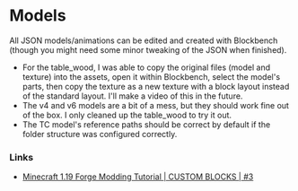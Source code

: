 # Models
All JSON models/animations can be edited and created with Blockbench (though you might need some minor tweaking of the JSON when finished).
- For the table_wood, I was able to copy the original files (model and texture) into the assets, open it within Blockbench, select the model's parts, then copy the texture as a new texture with a block layout instead of the standard layout. I'll make a video of this in the future.
- The v4 and v6 models are a bit of a mess, but they should work fine out of the box. I only cleaned up the table_wood to try it out.
- The TC model's reference paths should be correct by default if the folder structure was configured correctly.

### Links
- [Minecraft 1.19 Forge Modding Tutorial | CUSTOM BLOCKS | #3](https://www.youtube.com/watch?v=d1fUtp_AAWY&list=PLKGarocXCE1HrC60yuTNTGRoZc6hf5Uvl&index=3)
